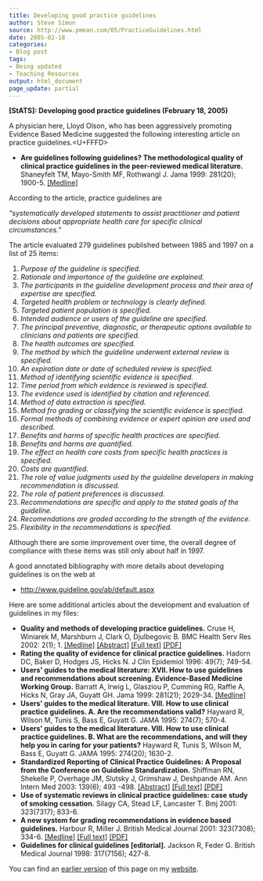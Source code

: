 ```yaml
---
title: Developing good practice guidelines
author: Steve Simon
source: http://www.pmean.com/05/PracticeGuidelines.html
date: 2005-02-18
categories:
- Blog post
tags:
- Being updated
- Teaching Resources
output: html_document
page_update: partial
---
```

**[StATS]: Developing good practice guidelines
(February 18, 2005)** [](../category/TeachingResources.html)

A physician here, Lloyd Olson, who has been aggressively promoting
Evidence Based Medicine suggested the following interesting article on
practice guidelines.<U+FFFD>

- **Are guidelines following guidelines? The methodological quality of
clinical practice guidelines in the peer-reviewed medical
literature.** Shaneyfelt TM, Mayo-Smith MF, Rothwangl J. Jama 1999:
281(20); 1900-5.
[\[Medline\]](http://www.ncbi.nlm.nih.gov/entrez/query.fcgi?cmd=Retrieve&db=PubMed&list_uids=10349893&dopt=Abstract)

According to the article, practice guidelines are

*"systematically developed statements to assist practitioner and
patient decisions about appropriate health care for specific clinical
circumstances."*

The article evaluated 279 guidelines published between 1985 and 1997 on
a list of 25 items:

1.  *Purpose of the guideline is specified.*
2.  *Rationale and importance of the guideline are explained.*
3.  *The participants in the guideline development process and their
area of expertise are specified.*
4.  *Targeted health problem or technology is clearly defined.*
5.  *Targeted patient population is specified.*
6.  *Intended audience or users of the guideline are specified.*
7.  *The principal preventive, diagnostic, or therapeutic options
available to clinicians and patients are specified.*
8.  *The health outcomes are specified.*
9.  *The method by which the guideline underwent external review is
specified.*
10. *An expiration date or date of scheduled review is specified.*
11. *Method of identifying scientific evidence is specified.*
12. *Time period from which evidence is reviewed is specified.*
13. *The evidence used is identified by citation and referenced.*
14. *Method of data extraction is specified.*
15. *Method fro grading or classifying the scientific evidence is
specified.*
16. *Formal methods of combining evidence or expert opinion are used and
described.*
17. *Benefits and harms of specific health practices are specified.*
18. *Benefits and harms are quantified.*
19. *The effect on health care costs from specific health practices is
specified.*
20. *Costs are quantified.*
21. *The role of value judgments used by the guideline developers in
making recommendation is discussed.*
22. *The role of patient preferences is discussed.*
23. *Recommendations are specific and apply to the stated goals of the
guideline.*
24. *Recomendations are graded according to the strength of the
evidence.*
25. *Flexibility in the recommendations is specified.*

Although there are some improvement over time, the overall degree of
compliance with these items was still only about half in 1997.

A good annotated bibliography with more details about developing
guidelines is on the web at

- <http://www.guideline.gov/ab/default.aspx>

Here are some additional articles about the development and evaluation
of guidelines in my files:

- **Quality and methods of developing practice guidelines.** Cruse H,
Winiarek M, Marshburn J, Clark O, Djulbegovic B. BMC Health Serv Res
2002: 2(1); 1.
[\[Medline\]](http://www.ncbi.nlm.nih.gov/entrez/query.fcgi?cmd=Retrieve&db=PubMed&list_uids=11825346&dopt=Abstract)
[\[Abstract\]](http://www.biomedcentral.com/1472-6963/2/1/abstract)
[\[Full text\]](http://www.biomedcentral.com/1472-6963/2/1)
[\[PDF\]](http://www.biomedcentral.com/content/pdf/1472-6963-2-1.pdf)
- **Rating the quality of evidence for clinical practice guidelines.**
Hadorn DC, Baker D, Hodges JS, Hicks N. J Clin Epidemiol 1996:
49(7); 749-54.
- **Users' guides to the medical literature: XVII. How to use
guidelines and recommendations about screening. Evidence-Based
Medicine Working Group.** Barratt A, Irwig L, Glasziou P, Cumming
RG, Raffle A, Hicks N, Gray JA, Guyatt GH. Jama 1999: 281(21);
2029-34.
[\[Medline\]](http://www.ncbi.nlm.nih.gov/entrez/query.fcgi?cmd=Retrieve&db=PubMed&list_uids=10359392&dopt=Abstract)
- **Users' guides to the medical literature. VIII. How to use
clinical practice guidelines. A. Are the recommendations valid?**
Hayward R, Wilson M, Tunis S, Bass E, Guyatt G. JAMA 1995: 274(7);
570-4.
- **Users' guides to the medical literature. VIII. How to use
clinical practice guidelines. B. What are the recommendations, and
will they help you in caring for your patients?** Hayward R, Tunis
S, Wilson M, Bass E, Guyatt G. JAMA 1995: 274(20); 1630-2.
- **Standardized Reporting of Clinical Practice Guidelines: A Proposal
from the Conference on Guideline Standardization.** Shiffman RN,
Shekelle P, Overhage JM, Slutsky J, Grimshaw J, Deshpande AM. Ann
Intern Med 2003: 139(6); 493 -498.
[\[Abstract\]](http://www.annals.org/cgi/content/abstract/139/6/493)
[\[Full text\]](http://www.annals.org/cgi/content/full/139/6/493)
[\[PDF\]](http://www.annals.org/cgi/content/abstract/139/6/493.pdf)
- **Use of systematic reviews in clinical practice guidelines: case
study of smoking cessation.** Silagy CA, Stead LF, Lancaster T. Bmj
2001: 323(7317); 833-6.
- **A new system for grading recommendations in evidence based
guidelines.** Harbour R, Miller J. British Medical Journal 2001:
323(7308); 334-6.
[\[Medline\]](http://www.ncbi.nlm.nih.gov/entrez/query.fcgi?cmd=Retrieve&db=PubMed&list_uids=11498496&dopt=Abstract)
[\[Full text\]](http://bmj.com/cgi/content/full/323/7308/334)
[\[PDF\]](http://bmj.com/cgi/reprint/323/7308/334.pdf)
- **Guidelines for clinical guidelines \[editorial\].** Jackson R,
Feder G. British Medical Journal 1998: 317(7156); 427-8.

You can find an [earlier version][sim1] of this page on my [website][sim2].

[sim1]: http://www.pmean.com/05/PracticeGuidelines.html
[sim2]: http://www.pmean.com
